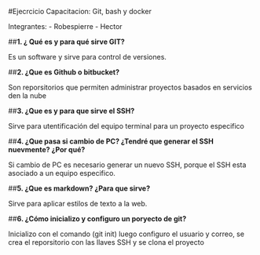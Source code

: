 #Ejecrcicio
Capacitacion: Git, bash y docker

Integrantes:
	- Robespierre
	- Hector
	
##**1. ¿ Qué es y para qué sirve GIT?**

Es un software y sirve para control de versiones.

##**2. ¿Que es Github o bitbucket?**

Son reporsitorios que permiten administrar proyectos basados en servicios den la nube 

##**3. ¿Que es y para que sirve el SSH?**

Sirve para utentificación del equipo terminal para un proyecto especifico

##**4. ¿Que pasa si cambio de PC? ¿Tendré que generar el SSH nuevmente? ¿Por qué?**

Si cambio de PC es necesario generar un nuevo SSH, porque el SSH esta asociado a un equipo especifico.

##**5. ¿Que es markdown? ¿Para que sirve?**

Sirve para aplicar estilos de texto a la web.


##**6. ¿Cómo inicializo y configuro un poryecto de git?**

Inicializo con el comando (git init) luego configuro el usuario y correo, se crea el reporsitorio con las llaves SSH y se clona el proyecto


